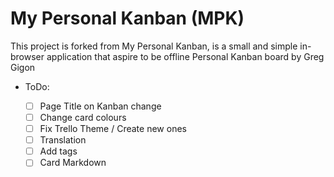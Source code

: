 My Personal Kanban (MPK)
==========================

This project is forked from My Personal Kanban, is a small and simple in-browser application that aspire to be offline Personal Kanban board by Greg Gigon

* ToDo:

    - [ ] Page Title on Kanban change
    - [ ] Change card colours
    - [ ] Fix Trello Theme / Create new ones
    - [ ] Translation
    - [ ] Add tags
    - [ ] Card Markdown
